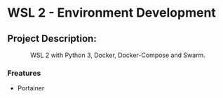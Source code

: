 # WSL 2 - Environment Development

## Project Description:
<p align="center">WSL 2 with Python 3, Docker, Docker-Compose and Swarm.</p>

### Freatures
- Portainer
